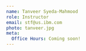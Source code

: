 ```yaml
---
name: Tanveer Syeda-Mahmood
role: Instructor
email: stf@us.ibm.com
photo: tanveer.jpg
meta:
  Office Hours: Coming soon!
---
```

